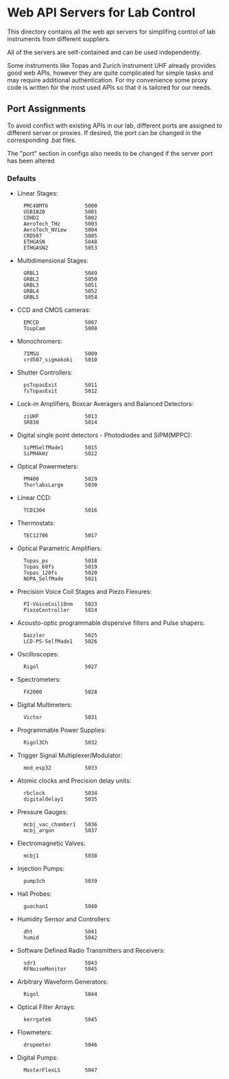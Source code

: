 # Web API Servers for Lab Control

This directory contains all the web api servers for simplifing
control of lab instruments from different suppliers.

All of the servers are self-contained and can be used independently.

Some instruments like Topas and Zurich Instrument UHF already provides
good web APIs, however they are quite complicated for simple tasks and
may require additional authentication. For my convenience some proxy
code is written for the most used APIs so that it is tailored for our
needs.


## Port Assignments

To avoid conflict with existing APIs in our lab, different ports are assigned
to different server or proxies. If desired, the port can be changed in the
corresponding .bat files.

The "port" section in configs also needs to be changed if the server port has been altered

### Defaults

* Linear Stages:

        PMC48MT6            5000
        USB1020             5001
        CDHD2               5002
        AeroTech_THz        5003
        AeroTech_NView      5004
        CRD507              5005
        ETHGASN             5048
        ETHGASN2            5053

    <!-- 5006 used by bokeh server -->

* Multidimensional Stages:

        GRBL1               5049
        GRBL2               5050
        GRBL3               5051
        GRBL4               5052
        GRBL5               5054

* CCD and CMOS cameras:

        EMCCD               5007
        ToupCam             5008

* Monochromers:

        7IMSU               5009
        crd507_sigmakoki    5010

* Shutter Controllers:

        psTopasExit         5011
        fsTopasExit         5012

* Lock-in Amplifiers, Boxcar Averagers and Balanced Detectors:

        ziUHF               5013
        SR830               5014
    
* Digital single point detectors - Photodiodes and SiPM(MPPC):

        SiPMSelfMade1       5015
        SiPM4kHz            5022
    
* Optical Powermeters:

        PM400               5029
        ThorlabsLarge       5030

* Linear CCD:

        TCD1304             5016
    
* Thermostats:

        TEC12706            5017

* Optical Parametric Amplifiers:

        Topas_ps            5018
        Topas_60fs          5019
        Topas_120fs         5020
        NOPA_SelfMade       5021
    
* Precision Voice Coil Stages and Piezo Flexures:

        PI-VoiceCoil10nm    5023
        PiezoController     5024
    
* Acousto-optic programmable dispersive filters and Pulse shapers:

        Dazzler             5025
        LCD-PS-SelfMade1    5026
    
* Oscilloscopes:

        Rigol               5027
    
* Spectrometers:

        FX2000              5028
    
* Digital Multimeters:

        Victor              5031
    
* Programmable Power Supplies:

        Rigol3Ch            5032

* Trigger Signal Multiplexer/Modulator:

        mod_esp32           5033
    
* Atomic clocks and Precision delay units:

        rbclock             5034
        digitaldelay1       5035
    
* Pressure Gauges:

        mcbj_vac_chamber1   5036
        mcbj_argon          5037
    
* Electromagnetic Valves:

        mcbj1               5038

* Injection Pumps:

        pump3ch             5039

* Hall Probes:

        guochan1            5040
    
* Humidity Sensor and Controllers:

        dht                 5041
        humid               5042

* Software Defined Radio Transmitters and Receivers:

        sdr1                5043
        RFNoiseMonitor      5045

* Arbitrary Waveform Generators:

        Rigol               5044
    
* Optical Filter Arrays:

        kerrgate6           5045

* Flowmeters:

        dropmeter           5046

* Digital Pumps:

        MasterFlexLS        5047
